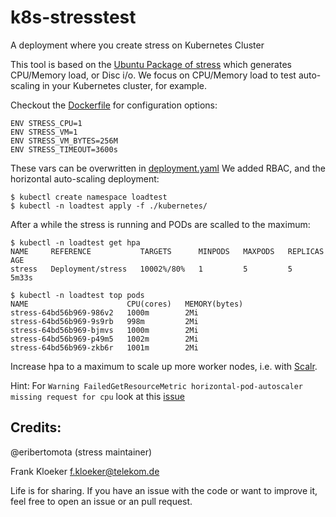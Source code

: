 # k8s-stresstest
A deployment where you create stress on Kubernetes Cluster

This tool is based on the [Ubuntu Package of stress](https://packages.ubuntu.com/focal/stress)
which generates CPU/Memory load, or Disc i/o. We focus on CPU/Memory load
to test auto-scaling in your Kubernetes cluster, for example.

Checkout the [Dockerfile](Dockerfile) for configuration options:

```
ENV STRESS_CPU=1
ENV STRESS_VM=1
ENV STRESS_VM_BYTES=256M
ENV STRESS_TIMEOUT=3600s
```

These vars can be overwritten in [deployment.yaml](kubernetes/deployment.yaml)
We added RBAC, and the horizontal auto-scaling deployment:

```
$ kubectl create namespace loadtest
$ kubectl -n loadtest apply -f ./kubernetes/
```

After a while the stress is running and PODs are scalled to the maximum:


```
$ kubectl -n loadtest get hpa
NAME     REFERENCE           TARGETS      MINPODS   MAXPODS   REPLICAS   AGE
stress   Deployment/stress   10002%/80%   1         5         5          5m33s
```

```
$ kubectl -n loadtest top pods
NAME                      CPU(cores)   MEMORY(bytes)
stress-64bd56b969-986v2   1000m        2Mi
stress-64bd56b969-9s9rb   998m         2Mi
stress-64bd56b969-bjmvs   1000m        2Mi
stress-64bd56b969-p49m5   1002m        2Mi
stress-64bd56b969-zkb6r   1001m        2Mi
```

Increase hpa to a maximum to scale up more worker nodes, i.e. with [Scalr](https://cmp.docs.scalr.com/en/latest/farms/scaling.html#dynamic-autoscaling).

Hint: For `Warning FailedGetResourceMetric horizontal-pod-autoscaler missing request for cpu`
 look at this [issue](https://github.com/kubernetes/kubernetes/issues/79365)

Credits:
-------

@eribertomota (stress maintainer)

Frank Kloeker <f.kloeker@telekom.de>

Life is for sharing. If you have an issue with the code or want to improve it,
feel free to open an issue or an pull request.
